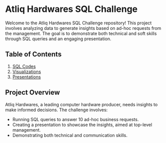 # Atliq Hardwares SQL Challenge

Welcome to the Atliq Hardwares SQL Challenge repository! This project involves analyzing data to generate insights based on ad-hoc requests from the management. The goal is to demonstrate both technical and soft skills through SQL queries and an engaging presentation.

## Table of Contents

1. [SQL Codes](https://github.com/adityamohapatra98/Ad_Hoc_Project/tree/main/Codes) 
2. [Visualizations](#visualizations)
3. [Presentations](#ppt.pdf)

## Project Overview

Atliq Hardwares, a leading computer hardware producer, needs insights to make informed decisions. The challenge involves:

- Running SQL queries to answer 10 ad-hoc business requests.
- Creating a presentation to showcase the insights, aimed at top-level management.
- Demonstrating both technical and communication skills.




